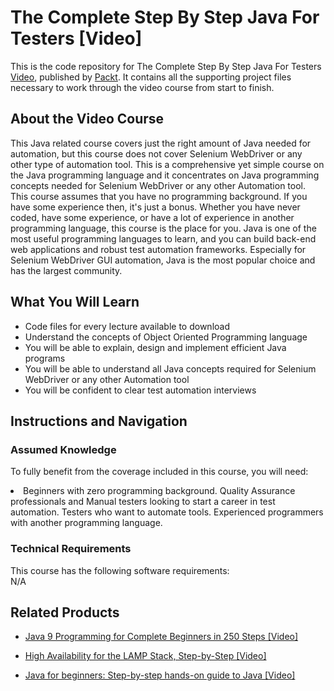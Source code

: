 


# The Complete Step By Step Java For Testers [Video]
This is the code repository for The Complete Step By Step Java For Testers [Video](https://www.packtpub.com/application-development/complete-step-step-java-testers-video), published by [Packt](https://www.packtpub.com/?utm_source=github). It contains all the supporting project files necessary to work through the video course from start to finish.
## About the Video Course
This Java related course covers just the right amount of Java needed for automation, but this course does not cover Selenium WebDriver or any other type of automation tool. This is a comprehensive yet simple course on the Java programming language and it concentrates on Java programming concepts needed for Selenium WebDriver or any other Automation tool. This course assumes that you have no programming background. If you have some experience then, it's just a bonus. Whether you have never coded, have some experience, or have a lot of experience in another programming language, this course is the place for you. Java is one of the most useful programming languages to learn, and you can build back-end web applications and robust test automation frameworks. Especially for Selenium WebDriver GUI automation, Java is the most popular choice and has the largest community.



<H2>What You Will Learn</H2>
<DIV class=book-info-will-learn-text>
<UL>
<LI> Code files for every lecture available to download</li>
<LI>Understand the concepts of Object Oriented Programming language</li>
<LI>You will be able to explain, design and implement efficient Java programs</li>
<LI>You will be able to understand all Java concepts required for Selenium WebDriver or any other Automation tool</li>
<LI>You will be confident to clear test automation interviews</li>
</UL></DIV>

## Instructions and Navigation
### Assumed Knowledge
To fully benefit from the coverage included in this course, you will need:<br/>
<DIV class=book-info-will-learn-text>
<LI> Beginners with zero programming background. Quality Assurance professionals and Manual testers looking to start a career in test automation. Testers who want to automate tools. Experienced programmers with another programming language.	</li>
<DIV>

### Technical Requirements
This course has the following software requirements:<br/>
N/A

## Related Products
* [Java 9 Programming for Complete Beginners in 250 Steps [Video]
](https://www.packtpub.com/all/java-9-programming-complete-beginners-250-steps-video)

* [High Availability for the LAMP Stack, Step-by-Step [Video]
]( https://www.packtpub.com/application-development/high-availability-lamp-stack-step-step-video)

* [Java for beginners: Step-by-step hands-on guide to Java [Video]
]( https://www.packtpub.com/application-development/java-beginners-step-step-hands-guide-java-video)

